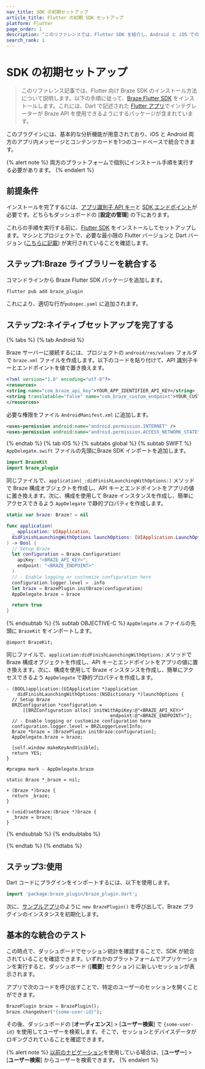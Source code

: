 ```yaml
---
nav_title: SDK の初期セットアップ
article_title: Flutter の初期 SDK セットアップ
platform: Flutter
page_order: 1
description: "このリファレンスでは、Flutter SDK を紹介し、Android と iOS でのネイティブ統合の方法について説明します。"
search_rank: 1
---
```


# SDK の初期セットアップ

> このリファレンス記事では、Flutter 向け Braze SDK のインストール方法について説明します。以下の手順に従って、[Braze Flutter SDK][1] をインストールします。これには、Dart で記述された [Flutter アプリ][2]でインテグレーターが Braze API を使用できるようにするパッケージが含まれています。

このプラグインには、基本的な分析機能が用意されており、iOS と Android 両方のアプリ内メッセージとコンテンツカードを1つのコードベースで統合できます。

{% alert note %}
両方のプラットフォームで個別にインストール手順を実行する必要があります。
{% endalert %}

## 前提条件

インストールを完了するには、[アプリ識別子 API キー]({{site.baseurl}}/api/identifier_types/)と [SDK エンドポイント][4]が必要です。どちらもダッシュボードの \[**設定の管理**] の下にあります。

これらの手順を実行する前に、[Flutter SDK][5] をインストールしてセットアップします。マシンとプロジェクトで、必要な最小限の Flutter バージョンと Dart バージョン ([こちらに記載][7]) が実行されていることを確認します。

## ステップ1:Braze ライブラリーを統合する

コマンドラインから Braze Flutter SDK パッケージを追加します。

```bash
flutter pub add braze_plugin
```

これにより、適切な行が`pubspec.yaml` に追加されます。

## ステップ2:ネイティブセットアップを完了する

{% tabs %}
{% tab Android %}

Braze サーバーに接続するには、プロジェクトの `android/res/values` フォルダで `braze.xml` ファイルを作成します。以下のコードを貼り付けて、API 識別子キーとエンドポイントを値で置き換えます。

```xml
<?xml version="1.0" encoding="utf-8"?>
<resources>
<string name="com_braze_api_key">YOUR_APP_IDENTIFIER_API_KEY</string>
<string translatable="false" name="com_braze_custom_endpoint">YOUR_CUSTOM_ENDPOINT_OR_CLUSTER</string>
</resources>
```

必要な権限をファイル `AndroidManifest.xml` に追加します。

```xml
<uses-permission android:name="android.permission.INTERNET" />
<uses-permission android:name="android.permission.ACCESS_NETWORK_STATE" />
```

{% endtab %}
{% tab iOS %}
{% subtabs global %}
{% subtab SWIFT %}
`AppDelegate.swift` ファイルの先頭にBraze SDK インポートを追加します。
```swift
import BrazeKit
import braze_plugin
```

同じファイルで、`application(_:didFinishLaunchingWithOptions:)` メソッドで Braze 構成オブジェクトを作成し、API キーとエンドポイントをアプリの値に置き換えます。次に、構成を使用して Braze インスタンスを作成し、簡単にアクセスできるよう `AppDelegate` で静的プロパティを作成します。

```swift
static var braze: Braze? = nil

func application(
  _ application: UIApplication,
  didFinishLaunchingWithOptions launchOptions: [UIApplication.LaunchOptionsKey : Any]? = nil
) -> Bool {
  // Setup Braze
  let configuration = Braze.Configuration(
    apiKey: "<BRAZE_API_KEY>",
    endpoint: "<BRAZE_ENDPOINT>"
  )
  // - Enable logging or customize configuration here
  configuration.logger.level = .info
  let braze = BrazePlugin.initBraze(configuration)
  AppDelegate.braze = braze

  return true
}
```
{% endsubtab %}
{% subtab OBJECTIVE-C %}
`AppDelegate.m` ファイルの先頭に `BrazeKit` をインポートします。
```objc
@import BrazeKit;
```

同じファイルで、`application:didFinishLaunchingWithOptions:` メソッドで Braze 構成オブジェクトを作成し、API キーとエンドポイントをアプリの値に置き換えます。次に、構成を使用して Braze インスタンスを作成し、簡単にアクセスできるよう `AppDelegate` で静的プロパティを作成します。

```objc
- (BOOL)application:(UIApplication *)application
    didFinishLaunchingWithOptions:(NSDictionary *)launchOptions {
  // Setup Braze
  BRZConfiguration *configuration =
      [[BRZConfiguration alloc] initWithApiKey:@"<BRAZE_API_KEY>"
                                      endpoint:@"<BRAZE_ENDPOINT>"];
  // - Enable logging or customize configuration here
  configuration.logger.level = BRZLoggerLevelInfo;
  Braze *braze = [BrazePlugin initBraze:configuration];
  AppDelegate.braze = braze;

  [self.window makeKeyAndVisible];
  return YES;
}

#pragma mark - AppDelegate.braze

static Braze *_braze = nil;

+ (Braze *)braze {
  return _braze;
}

+ (void)setBraze:(Braze *)braze {
  _braze = braze;
}
```
{% endsubtab %}
{% endsubtabs %}

{% endtab %}
{% endtabs %}

## ステップ3:使用

Dart コードにプラグインをインポートするには、以下を使用します。

```dart
import 'package:braze_plugin/braze_plugin.dart';
```

次に、[サンプルアプリ][6]のように `new BrazePlugin()` を呼び出して、Braze プラグインのインスタンスを初期化します。

## 基本的な統合のテスト

この時点で、ダッシュボードでセッション統計を確認することで、SDK が統合されていることを確認できます。いずれかのプラットフォームでアプリケーションを実行すると、ダッシュボード (\[**概要**] セクション) に新しいセッションが表示されます。

アプリで次のコードを呼び出すことで、特定のユーザーのセッションを開くことができます。

```dart
BrazePlugin braze = BrazePlugin();
braze.changeUser("{some-user-id}");
```

その後、ダッシュボードの \[**オーディエンス**] > \[**ユーザー検索**] で `{some-user-id}` を使用してユーザーを検索します。そこで、セッションとデバイスデータがロギングされていることを確認できます。

{% alert note %}
[以前のナビゲーション]({{site.baseurl}}/navigation)を使用している場合は、\[**ユーザー**] > \[**ユーザー検索**] からユーザーを検索できます。
{% endalert %}

[1]: https://pub.dev/packages/braze_plugin
[2]: https://flutter.dev/
[3]: {{site.baseurl}}/api/api_key/#the-app-identifier-api-key
[4]: {{site.baseurl}}/api/basics/#endpoints
[5]: https://docs.flutter.dev/get-started/install
[6]: https://github.com/braze-inc/braze-flutter-sdk/blob/master/example/lib/main.dart
[7]: https://github.com/braze-inc/braze-flutter-sdk#readme
